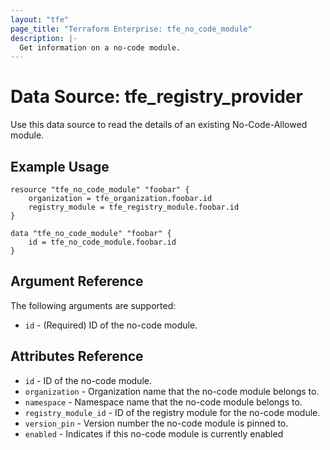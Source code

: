 ```yaml
---
layout: "tfe"
page_title: "Terraform Enterprise: tfe_no_code_module"
description: |-
  Get information on a no-code module.
---
```


# Data Source: tfe_registry_provider

Use this data source to read the details of an existing No-Code-Allowed module.

## Example Usage

```hcl
resource "tfe_no_code_module" "foobar" {
	organization = tfe_organization.foobar.id
	registry_module = tfe_registry_module.foobar.id
}

data "tfe_no_code_module" "foobar" {
	id = tfe_no_code_module.foobar.id
}
```

## Argument Reference

The following arguments are supported:

* `id` - (Required) ID of the no-code module. 

## Attributes Reference

* `id` - ID of the no-code module.
* `organization` - Organization name that the no-code module belongs to.
* `namespace` - Namespace name that the no-code module belongs to.
* `registry_module_id` - ID of the registry module for the no-code module. 
* `version_pin` - Version number the no-code module is pinned to.
* `enabled` - Indicates if this no-code module is currently enabled
